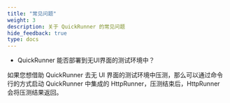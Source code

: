 ```yaml
---
title: "常见问题"
weight: 3
description: 关于 QuickRunner 的常见问题
hide_feedback: true
type: docs
---
```


- QuickRunner 能否部署到无UI界面的测试环境中？

如果您想借助 QuickRunner 去无 UI 界面的测试环境中压测，那么可以通过命令行的方式启动 QuickRunner 中集成的 HttpRunner，压测结束后，HttpRunner 会将压测结果返回。


